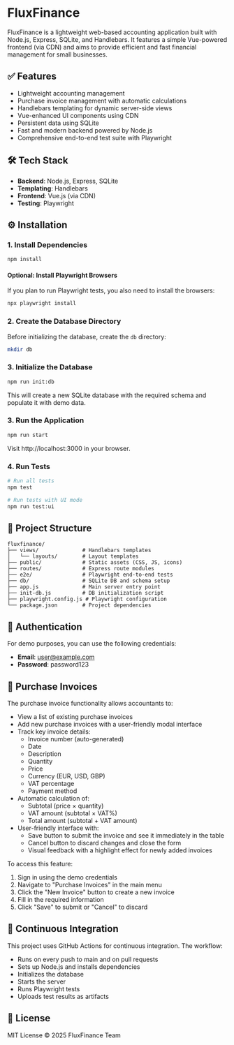 # FluxFinance

FluxFinance is a lightweight web-based accounting application built with Node.js, Express, SQLite, and Handlebars. It features a simple Vue-powered frontend (via CDN) and aims to provide efficient and fast financial management for small businesses.

## ✅ Features

- Lightweight accounting management
- Purchase invoice management with automatic calculations
- Handlebars templating for dynamic server-side views
- Vue-enhanced UI components using CDN
- Persistent data using SQLite
- Fast and modern backend powered by Node.js
- Comprehensive end-to-end test suite with Playwright

## 🛠 Tech Stack

- **Backend**: Node.js, Express, SQLite
- **Templating**: Handlebars
- **Frontend**: Vue.js (via CDN)
- **Testing**: Playwright

## ⚙️ Installation

### 1. Install Dependencies

```bash
npm install
```

#### Optional: Install Playwright Browsers

If you plan to run Playwright tests, you also need to install the browsers:

```bash
npx playwright install
```


### 2. Create the Database Directory

Before initializing the database, create the `db` directory:

```bash
mkdir db
```

### 3. Initialize the Database

```bash
npm run init:db
```

This will create a new SQLite database with the required schema and populate it with demo data.

### 3. Run the Application

```bash
npm run start
```

Visit http://localhost:3000 in your browser.

### 4. Run Tests

```bash
# Run all tests
npm test

# Run tests with UI mode
npm run test:ui
```

## 📁 Project Structure

```
fluxfinance/
├── views/              # Handlebars templates
│   └── layouts/        # Layout templates
├── public/             # Static assets (CSS, JS, icons)
├── routes/             # Express route modules
├── e2e/                # Playwright end-to-end tests
├── db/                 # SQLite DB and schema setup
├── app.js              # Main server entry point
├── init-db.js          # DB initialization script
├── playwright.config.js # Playwright configuration
└── package.json        # Project dependencies
```

## 🔐 Authentication

For demo purposes, you can use the following credentials:
- **Email**: user@example.com
- **Password**: password123

## 📝 Purchase Invoices

The purchase invoice functionality allows accountants to:

- View a list of existing purchase invoices
- Add new purchase invoices with a user-friendly modal interface
- Track key invoice details:
  - Invoice number (auto-generated)
  - Date
  - Description
  - Quantity
  - Price
  - Currency (EUR, USD, GBP)
  - VAT percentage
  - Payment method
- Automatic calculation of:
  - Subtotal (price × quantity)
  - VAT amount (subtotal × VAT%)
  - Total amount (subtotal + VAT amount)
- User-friendly interface with:
  - Save button to submit the invoice and see it immediately in the table
  - Cancel button to discard changes and close the form
  - Visual feedback with a highlight effect for newly added invoices

To access this feature:
1. Sign in using the demo credentials
2. Navigate to "Purchase Invoices" in the main menu
3. Click the "New Invoice" button to create a new invoice
4. Fill in the required information
5. Click "Save" to submit or "Cancel" to discard

## 🔄 Continuous Integration

This project uses GitHub Actions for continuous integration. The workflow:
- Runs on every push to main and on pull requests
- Sets up Node.js and installs dependencies
- Initializes the database
- Starts the server
- Runs Playwright tests
- Uploads test results as artifacts

## 📃 License

MIT License © 2025 FluxFinance Team